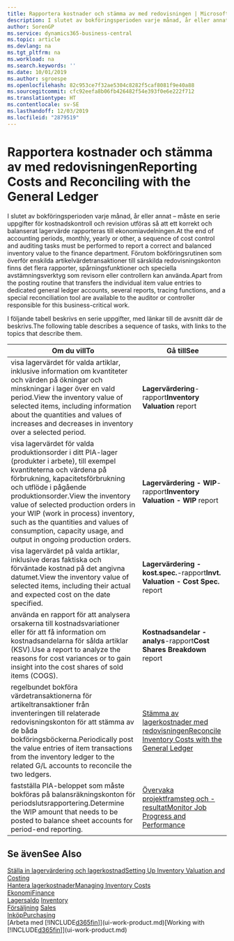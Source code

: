 ```yaml
---
title: Rapportera kostnader och stämma av med redovisningen | Microsoft Docs
description: I slutet av bokföringsperioden varje månad, år eller annat – måste en serie uppgifter för kostnadskontroll och revision utföras så att ett korrekt och balanserat lagervärde rapporteras till ekonomiavdelningen. Förutom bokföringsrutinen som överför enskilda artikelvärdetransaktioner till särskilda redovisningskonton finns det flera rapporter, spårningsfunktioner och speciella avstämningsverktyg som revisorn eller controllern kan använda.
author: SorenGP
ms.service: dynamics365-business-central
ms.topic: article
ms.devlang: na
ms.tgt_pltfrm: na
ms.workload: na
ms.search.keywords: ''
ms.date: 10/01/2019
ms.author: sgroespe
ms.openlocfilehash: 82c953ce7f32ae5304c8282f5caf8081f9e40a88
ms.sourcegitcommit: cfc92eefa8b06fb426482f54e393f0e6e222f712
ms.translationtype: HT
ms.contentlocale: sv-SE
ms.lasthandoff: 12/03/2019
ms.locfileid: "2879519"
---
```

# <a name="reporting-costs-and-reconciling-with-the-general-ledger"></a><span data-ttu-id="3a862-104">Rapportera kostnader och stämma av med redovisningen</span><span class="sxs-lookup"><span data-stu-id="3a862-104">Reporting Costs and Reconciling with the General Ledger</span></span>
<span data-ttu-id="3a862-105">I slutet av bokföringsperioden varje månad, år eller annat – måste en serie uppgifter för kostnadskontroll och revision utföras så att ett korrekt och balanserat lagervärde rapporteras till ekonomiavdelningen.</span><span class="sxs-lookup"><span data-stu-id="3a862-105">At the end of accounting periods, monthly, yearly or other, a sequence of cost control and auditing tasks must be performed to report a correct and balanced inventory value to the finance department.</span></span> <span data-ttu-id="3a862-106">Förutom bokföringsrutinen som överför enskilda artikelvärdetransaktioner till särskilda redovisningskonton finns det flera rapporter, spårningsfunktioner och speciella avstämningsverktyg som revisorn eller controllern kan använda.</span><span class="sxs-lookup"><span data-stu-id="3a862-106">Apart from the posting routine that transfers the individual item value entries to dedicated general ledger accounts, several reports, tracing functions, and a special reconciliation tool are available to the auditor or controller responsible for this business-critical work.</span></span>  

 <span data-ttu-id="3a862-107">I följande tabell beskrivs en serie uppgifter, med länkar till de avsnitt där de beskrivs.</span><span class="sxs-lookup"><span data-stu-id="3a862-107">The following table describes a sequence of tasks, with links to the topics that describe them.</span></span>   

|<span data-ttu-id="3a862-108">**Om du vill**</span><span class="sxs-lookup"><span data-stu-id="3a862-108">**To**</span></span>|<span data-ttu-id="3a862-109">**Gå till**</span><span class="sxs-lookup"><span data-stu-id="3a862-109">**See**</span></span>|  
|------------|-------------|  
|<span data-ttu-id="3a862-110">visa lagervärdet för valda artiklar, inklusive information om kvantiteter och värden på ökningar och minskningar i lager över en vald period.</span><span class="sxs-lookup"><span data-stu-id="3a862-110">View the inventory value of selected items, including information about the quantities and values of increases and decreases in inventory over a selected period.</span></span>|<span data-ttu-id="3a862-111">**Lagervärdering**-rapport</span><span class="sxs-lookup"><span data-stu-id="3a862-111">**Inventory Valuation** report</span></span>|  
|<span data-ttu-id="3a862-112">visa lagervärdet för valda produktionsorder i ditt PIA-lager (produkter i arbete), till exempel kvantiteterna och värdena på förbrukning, kapacitetsförbrukning och utflöde i pågående produktionsorder.</span><span class="sxs-lookup"><span data-stu-id="3a862-112">View the inventory value of selected production orders in your WIP (work in process) inventory, such as the quantities and values of consumption, capacity usage, and output in ongoing production orders.</span></span>|<span data-ttu-id="3a862-113">**Lagervärdering - WIP**-rapport</span><span class="sxs-lookup"><span data-stu-id="3a862-113">**Inventory Valuation - WIP** report</span></span>|  
|<span data-ttu-id="3a862-114">visa lagervärdet på valda artiklar, inklusive deras faktiska och förväntade kostnad på det angivna datumet.</span><span class="sxs-lookup"><span data-stu-id="3a862-114">View the inventory value of selected items, including their actual and expected cost on the date specified.</span></span>|<span data-ttu-id="3a862-115">**Lagervärdering - kost.spec.**-rapport</span><span class="sxs-lookup"><span data-stu-id="3a862-115">**Invt. Valuation - Cost Spec.** report</span></span>|  
|<span data-ttu-id="3a862-116">använda en rapport för att analysera orsakerna till kostnadsvariationer eller för att få information om kostnadsandelarna för sålda artiklar (KSV).</span><span class="sxs-lookup"><span data-stu-id="3a862-116">Use a report to analyze the reasons for cost variances or to gain insight into the cost shares of sold items (COGS).</span></span>|<span data-ttu-id="3a862-117">**Kostnadsandelar - analys**-rapport</span><span class="sxs-lookup"><span data-stu-id="3a862-117">**Cost Shares Breakdown** report</span></span>|  
|<span data-ttu-id="3a862-118">regelbundet bokföra värdetransaktionerna för artikeltransaktioner från inventeringen till relaterade redovisningskonton för att stämma av de båda bokföringsböckerna.</span><span class="sxs-lookup"><span data-stu-id="3a862-118">Periodically post the value entries of item transactions from the inventory ledger to the related G/L accounts to reconcile the two ledgers.</span></span>|[<span data-ttu-id="3a862-119">Stämma av lagerkostnader med redovisningen</span><span class="sxs-lookup"><span data-stu-id="3a862-119">Reconcile Inventory Costs with the General Ledger</span></span>](finance-how-to-post-inventory-costs-to-the-general-ledger.md)|  
|<span data-ttu-id="3a862-120">fastställa PIA-beloppet som måste bokföras på balansräkningskonton för periodslutsrapportering.</span><span class="sxs-lookup"><span data-stu-id="3a862-120">Determine the WIP amount that needs to be posted to balance sheet accounts for period-end reporting.</span></span>|[<span data-ttu-id="3a862-121">Övervaka projektframsteg och -resultat</span><span class="sxs-lookup"><span data-stu-id="3a862-121">Monitor Job Progress and Performance</span></span>](projects-how-monitor-progress-performance.md)|

## <a name="see-also"></a><span data-ttu-id="3a862-122">Se även</span><span class="sxs-lookup"><span data-stu-id="3a862-122">See Also</span></span>  
[<span data-ttu-id="3a862-123">Ställa in lagervärdering och lagerkostnad</span><span class="sxs-lookup"><span data-stu-id="3a862-123">Setting Up Inventory Valuation and Costing</span></span>](finance-set-up-inventory-valuation-and-costing.md)  
[<span data-ttu-id="3a862-124">Hantera lagerkostnader</span><span class="sxs-lookup"><span data-stu-id="3a862-124">Managing Inventory Costs</span></span>](finance-manage-inventory-costs.md)  
[<span data-ttu-id="3a862-125">Ekonomi</span><span class="sxs-lookup"><span data-stu-id="3a862-125">Finance</span></span>](finance.md)  
<span data-ttu-id="3a862-126">[Lagersaldo](inventory-manage-inventory.md) </span><span class="sxs-lookup"><span data-stu-id="3a862-126">[Inventory](inventory-manage-inventory.md) </span></span>  
<span data-ttu-id="3a862-127">[Försäljning](sales-manage-sales.md) </span><span class="sxs-lookup"><span data-stu-id="3a862-127">[Sales](sales-manage-sales.md) </span></span>  
[<span data-ttu-id="3a862-128">Inköp</span><span class="sxs-lookup"><span data-stu-id="3a862-128">Purchasing</span></span>](purchasing-manage-purchasing.md)  
<span data-ttu-id="3a862-129">[Arbeta med [!INCLUDE[d365fin](includes/d365fin_md.md)]](ui-work-product.md)</span><span class="sxs-lookup"><span data-stu-id="3a862-129">[Working with [!INCLUDE[d365fin](includes/d365fin_md.md)]](ui-work-product.md)</span></span>
